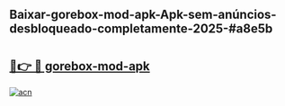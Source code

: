 ## Baixar-gorebox-mod-apk-Apk-sem-anúncios-desbloqueado-completamente-2025-#a8e5b

# <h2><a href="https://ainizakaria.my?title=gorebox-mod-apk&ref=20M">🔗👉 🔴 gorebox-mod-apk</a></h2>

[![acn](https://github.com/user-attachments/assets/0f9c940e-d8b0-45ae-aac7-cd30a18b3e1c)](https://ainizakaria.my?title=gorebox-mod-apk&ref=20M)


